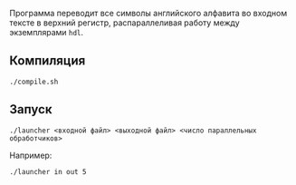Программа переводит все символы английского алфавита во входном тексте в верхний регистр,
распараллеливая работу между экземплярами `hdl`.
## Компиляция
```
./compile.sh
```
## Запуск
```
./launcher <входной файл> <выходной файл> <число параллельных обработчиков>
```
Например:
```
./launcher in out 5
```
